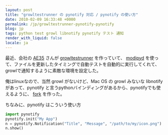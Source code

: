 ```yaml
---
layout: post
title: "growltestrunner の pynotify 対応 / pynotify の使い方"
date: 2010-02-09 16:33:48 +0000
permalink: /jp/growltestrunner-pynotify-pynotify
blog: jp
tags: python test growl libnotify pynotify テスト 通知
render_with_liquid: false
locale: ja
---
```


最近、会社の [AE35](http://twitter.com/ae35) さんが
[growltestrunner](https://bitbucket.org/ae35/growltestrunner/) を作っていて、
[modipyd](http://www.metareal.org/p/modipyd/ja/)
を使って、ファイルを更新したタイミングで自動テストを自動的に実行してくれて、growlで通知するように素敵な環境を設定した。

俺はlinuxなので、当然 growl がないけど、Mac OS の growl みないな libnotify があって、pynotify
と言うpythonバインディングがあるから、pynotifyでも使えるように、
[fork](http://www.bitbucket.org/IanLewis/growltestrunner/) を作った。

ちなみに、pynotify はこういう使い方

```python
import pynotify
pynotify.init("My App")
n = pynotify.Notification("Title", "Message", "/path/to/my/icon.png")
n.show()
```
